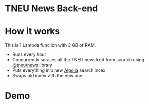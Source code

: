 # TNEU News Back-end

# How it works

This is 1 Lambda function with 3 GB of RAM.

* Runs every hour
* Concurrently scrapes all the TNEU newsfeed from scratch using [@tneu/news](https://github.com/tneudevteam/tneu-news) library
* Puts everything into new [Algolia](https://www.algolia.com/) search index
* Swaps old index with the new one

# Demo

